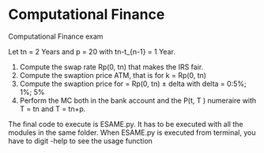 # Computational Finance
Computational Finance exam 


Let tn = 2 Years and p = 20 with tn-t_{n-1} = 1 Year.
1. Compute the swap rate Rp(0, tn) that makes the IRS fair.
2. Compute the swaption price ATM, that is for k = Rp(0, tn)
3. Compute the swaption price for = Rp(0, tn) ± delta with delta = 0:5%; 1%; 5%
4. Perform the MC both in the bank account and the P(t, T ) numeraire with T = tn and T = tn+p.



The final code to execute is ESAME.py. It has to be executed with all the modules in the same folder. When ESAME.py is executed from terminal, you have to digit -help to see the usage function
